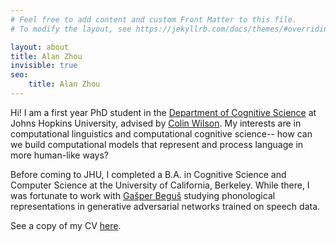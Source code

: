 ```yaml
---
# Feel free to add content and custom Front Matter to this file.
# To modify the layout, see https://jekyllrb.com/docs/themes/#overriding-theme-defaults

layout: about
title: Alan Zhou
invisible: true
seo:
    title: Alan Zhou
---
```


Hi! I am a first year PhD student in the [Department of Cognitive Science](https://cogsci.jhu.edu/) at Johns Hopkins University, advised by [Colin Wilson](https://colincwilson.github.io/). My interests are in computational linguistics and computational cognitive science-- how can we build computational models that represent and process language in more human-like ways?

Before coming to JHU, I completed a B.A. in Cognitive Science and Computer Science at the University of California, Berkeley. While there, I was fortunate to work with [Gašper Beguš](https://gbegus.github.io/) studying phonological representations in generative adversarial networks trained on speech data.

See a copy of my CV [here](assets/pdf/CV.pdf).
